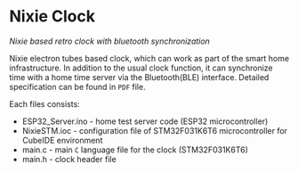 # Nixie Clock

_Nixie based retro clock with bluetooth synchronization_

Nixie electron tubes based clock, which can work as part of the smart home infrastructure. In addition to the usual
clock function, it can synchronize time with a home time server via the Bluetooth(BLE) interface.
Detailed specification can be found in `PDF` file.

Each files consists:

* ESP32_Server.ino - home test server code (ESP32 microcontroller)  
* NixieSTM.ioc - configuration file of STM32F031K6T6 microcontroller for CubeIDE environment  
* main.c - main `C` language file for the clock (STM32F031K6T6)
* main.h - clock header file
